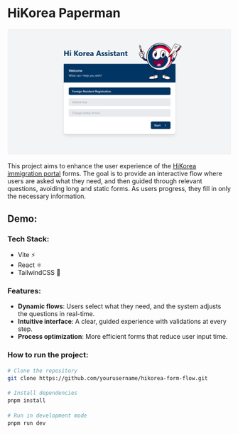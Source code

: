 <h1>
HiKorea Paperman

</h1>
<img src="media/home3.png" alt="HiKorea Mascot" />

This project aims to enhance the user experience of the [HiKorea immigration portal](https://www.hikorea.go.kr/Main.pt) forms. The goal is to provide an interactive flow where users are asked what they need, and then guided through relevant questions, avoiding long and static forms. As users progress, they fill in only the necessary information.

## Demo:

### Tech Stack:

- Vite ⚡️
- React ⚛️
- TailwindCSS 💨

### Features:

- **Dynamic flows**: Users select what they need, and the system adjusts the questions in real-time.
- **Intuitive interface**: A clear, guided experience with validations at every step.
- **Process optimization**: More efficient forms that reduce user input time.

### How to run the project:

```bash
# Clone the repository
git clone https://github.com/yourusername/hikorea-form-flow.git

# Install dependencies
pnpm install

# Run in development mode
pnpm run dev
```
